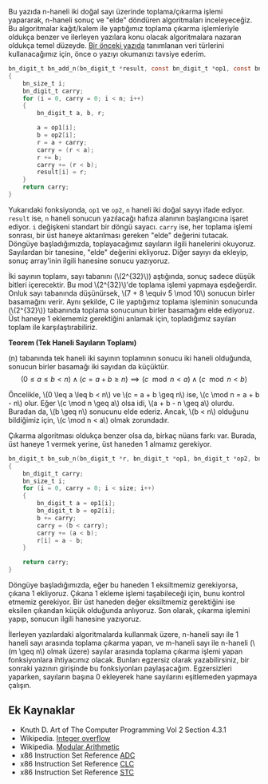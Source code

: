 <!--
.. date: 2020-02-23 18:28
.. description: 
.. slug: buyuk-sayi-islemleri-toplama-cikarma
.. title: Büyük Sayı Algoritmaları - Toplama / Çıkarma
.. tags: mathjax
-->

Bu yazıda n-haneli iki doğal sayı üzerinde toplama/çıkarma işlemi yapararak,
n-haneli sonuç ve "elde" döndüren algoritmaları inceleyeceğiz. Bu algoritmalar
kağıt/kalem ile yaptığımız toplama çıkarma işlemleriyle oldukça benzer ve ilerleyen
yazılara konu olacak algoritmalara nazaran oldukça temel düzeyde. [Bir önceki yazıda](buyuk-sayi-islemleri-giris.html)
tanımlanan veri türlerini kullanacağımız için, önce o yazıyı okumanızı tavsiye ederim. <!--TEASER_END-->

<style>
// http://felix11h.github.io/blog/mathjax-theorems
.theorem {
display: block;
font-style: italic;
}
.theorem:before {
content: "Teorem. ";
font-weight: bold;
font-style: normal;
}
.theorem[text]:before {
content: "Teorem (" attr(text) ") ";
}

</style>

```C
bn_digit_t bn_add_n(bn_digit_t *result, const bn_digit_t *op1, const bn_digit_t *op2, bn_size_t n)
{
	bn_size_t i;
	bn_digit_t carry;
	for (i = 0, carry = 0; i < n; i++)
	{
		bn_digit_t a, b, r;

		a = op1[i];
		b = op2[i];
		r = a + carry;
		carry = (r < a);
		r += b;
		carry += (r < b);
		result[i] = r;
	}
	return carry;
}

```

Yukarıdaki fonksiyonda, `op1` ve `op2`, `n` haneli iki doğal sayıyı ifade ediyor. `result`
ise, `n` haneli sonucun yazılacağı hafıza alanının başlangıcına işaret ediyor. `i` değişkeni
standart bir döngü sayacı. `carry` ise, her toplama işlemi sonrası, bir üst haneye aktarılması
gereken "elde" değerini tutacak. Döngüye başladığımızda, toplayacağımız sayıların ilgili
hanelerini okuyoruz. Sayılardan bir tanesine, "elde" değerini ekliyoruz. Diğer sayıyı
da ekleyip, sonuç array'inin ilgili hanesine sonucu yazıyoruz.

İki sayının toplamı, sayı tabanını (\\(2^{32}\\)) aştığında, sonuç sadece düşük bitleri içerecektir. Bu
mod \\(2^{32}\\)'de toplama işlemi yapmaya eşdeğerdir. Onluk sayı tabanında düşünürsek, \\(7 + 8 \equiv 5 \mod 10\\)
sonucun birler basamağını verir. Aynı şekilde, C ile yaptığımız toplama işleminin sonucunda (\\(2^{32}\\))
tabanında toplama sonucunun birler basamağını elde ediyoruz. Üst haneye 1 eklememiz gerektiğini anlamak
için, topladığımız sayıları toplam ile karşılaştırabiliriz.

<div class="theorem" text='Tek Haneli Sayıların Toplamı'>

\(n\) tabanında tek haneli iki sayının toplamının sonucu iki haneli olduğunda, sonucun birler basamağı
iki sayıdan da küçüktür.
$$
(0 \leq a \leq b < n) \land (c = a + b \geq n) \implies (c \mod n < a) \land (c \mod n < b)
$$
</div>

Öncelikle, \\(0 \leq a \leq b < n\\) ve \\(c = a + b \geq n\\) ise, \\(c \mod n = a + b - n\\) olur.
Eğer \\(c \mod n \geq a\\) olsa idi, \\(a + b - n \geq a\\) olurdu. Buradan da, \\(b \geq n\\)
sonucunu elde ederiz. Ancak, \\(b < n\\) olduğunu bildiğimiz için, \\(c \mod n < a\\) olmak zorundadır.

Çıkarma algoritması oldukça benzer olsa da, birkaç nüans farkı var. Burada, üst haneye 1 vermek
yerine, üst haneden 1 almamız gerekiyor.

```C
bn_digit_t bn_sub_n(bn_digit_t *r, bn_digit_t *op1, bn_digit_t *op2, bn_size_t size)
{
	bn_digit_t carry;
	bn_size_t i;
	for (i = 0, carry = 0; i < size; i++)
	{
		bn_digit_t a = op1[i];
		bn_digit_t b = op2[i];
		b += carry;
		carry = (b < carry);
		carry += (a < b);
		r[i] = a - b;
	}

	return carry;
}
```

Döngüye başladığımızda, eğer bu haneden 1 eksiltmemiz gerekiyorsa, çıkana 1 ekliyoruz.
Çıkana 1 ekleme işlemi taşabileceği için, bunu kontrol etmemiz gerekiyor. Bir üst
haneden değer eksiltmemiz gerektiğini ise eksilen çıkandan küçük olduğunda anlıyoruz.
Son olarak, çıkarma işlemini yapıp, sonucun ilgili hanesine yazıyoruz.

İlerleyen yazılardaki algoritmalarda kullanmak üzere, n-haneli sayı ile 1 haneli sayı
arasında toplama çıkarma yapan, ve m-haneli sayı ile n-haneli (\\(m \geq n\\) olmak üzere)
sayılar arasında toplama çıkarma işlemi yapan fonksiyonlara ihtiyacımız olacak. Bunları egzersiz
olarak yazabilirsiniz, bir sonraki yazının girişinde bu fonksiyonları paylaşacağım. Egzersizleri
yaparken, sayıların başına 0 ekleyerek hane sayılarını eşitlemeden yapmaya çalışın.

Ek Kaynaklar
------------

 - Knuth D. Art of The Computer Programming Vol 2 Section 4.3.1
 - Wikipedia. [Integer overflow](https://en.wikipedia.org/wiki/Integer_overflow)
 - Wikipedia. [Modular Arithmetic](https://en.wikipedia.org/wiki/Modular_arithmetic)
 - x86 Instruction Set Reference [ADC](https://x86.puri.sm/html/file_module_x86_id_4.html)
 - x86 Instruction Set Reference [CLC](https://x86.puri.sm/html/file_module_x86_id_28.html)
 - x86 Instruction Set Reference [STC](https://x86.puri.sm/html/file_module_x86_id_302.html)